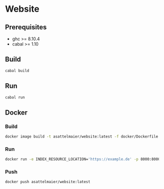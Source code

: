 # Website

## Prerequisites

* ghc   >= 8.10.4
* cabal >= 1.10

## Build

```bash
cabal build
```

## Run

```bash
cabal run
```

## Docker

### Build

```bash
docker image build -t asattelmaier/website:latest -f docker/Dockerfile .
```

### Run

```bash
docker run -e INDEX_RESOURCE_LOCATION='https://example.de' -p 8000:8000 --name website asattelmaier/website:latest
```

### Push

```bash
docker push asattelmaier/website:latest
```


